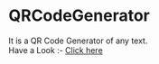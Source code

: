 # QRCodeGenerator
It is a QR Code Generator of any text.
<br>
Have a Look :- [Click here](https://rghvgrv.github.io/QRCodeGenerator/)
              


